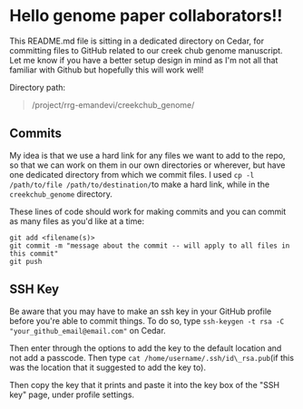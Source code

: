 # Hello genome paper collaborators!! 

This README.md file is sitting in a dedicated directory on Cedar, for committing files to GitHub related to our creek chub genome manuscript. Let me know if you have a better setup design in mind as I'm not all that familiar with Github but hopefully this will work well!

Directory path: 
> /project/rrg-emandevi/creekchub_genome/

## Commits

My idea is that we use a hard link for any files we want to add to the repo, so that we can work on them in our own directories or wherever, but have one dedicated directory from which we commit files. 
I used `cp -l /path/to/file /path/to/destination/`to make a hard link, while in the `creekchub_genome` directory.

These lines of code should work for making commits and you can commit as many files as you'd like at a time:

```
git add <filename(s)> 
git commit -m "message about the commit -- will apply to all files in this commit"
git push 
```

## SSH Key

Be aware that you may have to make an ssh key in your GitHub profile before you're able to commit things. To do so, type `ssh-keygen -t rsa -C "your_github_email@email.com"` on Cedar.

Then enter through the options to add the key to the default location and not add a passcode. Then type `cat /home/username/.ssh/id\_rsa.pub`(if this was the location that it suggested to add the key to).

Then copy the key that it prints and paste it into the key box of the "SSH key" page, under profile settings.
